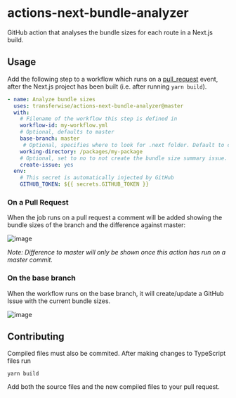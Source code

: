 # actions-next-bundle-analyzer

GitHub action that analyses the bundle sizes for each route in a Next.js build.

## Usage

Add the following step to a workflow which runs on a [pull_request](https://docs.github.com/en/actions/reference/events-that-trigger-workflows#pull_request) event, after the Next.js project has been built (i.e. after running `yarn build`).

```yml
- name: Analyze bundle sizes
  uses: transferwise/actions-next-bundle-analyzer@master
  with:
    # Filename of the workflow this step is defined in
    workflow-id: my-workflow.yml
    # Optional, defaults to master
    base-branch: master
     # Optional, specifies where to look for .next folder. Default to cwd.
    working-directory: /packages/my-package
    # Optional, set to no to not create the bundle size summary issue. Default to yes.
    create-issue: yes
  env:
    # This secret is automatically injected by GitHub
    GITHUB_TOKEN: ${{ secrets.GITHUB_TOKEN }}
```

### On a Pull Request

When the job runs on a pull request a comment will be added showing the bundle sizes of the branch and the difference against master:

![image](https://user-images.githubusercontent.com/614392/123790589-69872e80-d8d6-11eb-9dec-0686e0bba760.png)

_Note: Difference to master will only be shown once this action has run on a master commit._

### On the base branch

When the workflow runs on the base branch, it will create/update a GitHub Issue with the current bundle sizes.

![image](https://user-images.githubusercontent.com/52004409/156007377-3e6bbb4c-f721-4b42-a363-4559b2ea55df.png)


## Contributing

Compiled files must also be commited. After making changes to TypeScript files run

```
yarn build
```

Add both the source files and the new compiled files to your pull request.
